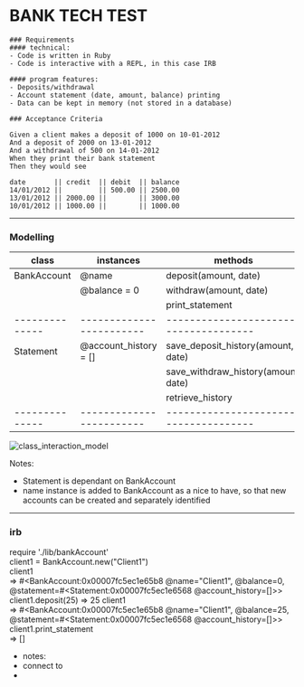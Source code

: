 BANK TECH TEST
==============

````
### Requirements
#### technical:
- Code is written in Ruby  
- Code is interactive with a REPL, in this case IRB  

#### program features:
- Deposits/withdrawal  
- Account statement (date, amount, balance) printing  
- Data can be kept in memory (not stored in a database)  
````
````
### Acceptance Criteria

Given a client makes a deposit of 1000 on 10-01-2012  
And a deposit of 2000 on 13-01-2012  
And a withdrawal of 500 on 14-01-2012  
When they print their bank statement  
Then they would see  

date       || credit  || debit  || balance
14/01/2012 ||         || 500.00 || 2500.00
13/01/2012 || 2000.00 ||        || 3000.00
10/01/2012 || 1000.00 ||        || 1000.00
````
-----

### Modelling

| class        |  instances             |  methods                             |
|--------------|------------------------|--------------------------------------|
| BankAccount  |  @name                 |  deposit(amount, date)               |
|              |  @balance = 0          |  withdraw(amount, date)              |
|              |                        |  print_statement                     |
|--------------|------------------------|--------------------------------------|
| Statement    |  @account_history = [] |  save_deposit_history(amount, date)  |
|              |                        |  save_withdraw_history(amount, date) |
|              |                        |  retrieve_history                    |
|--------------|------------------------|--------------------------------------|

![class_interaction_model](class_interaction_model)  


Notes:
- Statement is dependant on BankAccount  
- name instance is added to BankAccount as a nice to have, so that new accounts can be created and separately identified

----

### irb
require './lib/bankAccount'  
client1 = BankAccount.new("Client1")  
client1  
=> #<BankAccount:0x00007fc5ec1e65b8 @name="Client1", @balance=0, @statement=#<Statement:0x00007fc5ec1e6568 @account_history=[]>>  
client1.deposit(25)
 => 25
 client1  
 => #<BankAccount:0x00007fc5ec1e65b8 @name="Client1", @balance=25, @statement=#<Statement:0x00007fc5ec1e6568 @account_history=[]>>   
 client1.print_statement  
 => []   

 - notes:   
 - connect <adding a deposit> to <saving to history>
 -

